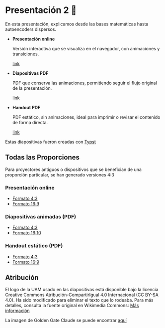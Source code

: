 # Presentación 2 🔭

En esta presentación, explicamos desde las bases matemáticas hasta autoencoders
dispersos.

- **Presentación online**

  Versión interactiva que se visualiza en el navegador, con animaciones y
  transiciones.

  [link](https://mech-interp-uam.github.io/presentacion2/)

- **Diapositivas PDF**  

  PDF que conserva las animaciones, permitiendo seguir el flujo original de la
  presentación.

  [link](https://mech-interp-uam.github.io/presentacion2/diapositivas.pdf)

- **Handout PDF**  

  PDF estático, sin animaciones, ideal para imprimir o revisar el contenido
  de forma directa.

  [link](https://mech-interp-uam.github.io/presentacion2/handout.pdf)  

Estas diapositivas fueron creadas con [Typst](https://typst.app/)


## Todas las Proporciones

Para proyectores antiguos o dispositivos que se benefician de una proporción particular, se han generado versiones 4:3

### Presentación online
- [Formato 4:3](https://mech-interp-uam.github.io/presentacion2/4-3.html)
- [Formato 16:9](https://mech-interp-uam.github.io/presentacion2/)

### Diapositivas animadas (PDF)
- [Formato 4:3](https://mech-interp-uam.github.io/presentacion2/diapositivas-4-3.pdf)
- [Formato 16:10](https://mech-interp-uam.github.io/presentacion2/diapositivas.pdf)

### Handout estático (PDF)
- [Formato 4:3](https://mech-interp-uam.github.io/presentacion2/handout-4-3.pdf)
- [Formato 16:9](https://mech-interp-uam.github.io/presentacion2/handout.pdf)



## Atribución

El logo de la UAM usado en las diapositivas está disponible bajo la licencia
Creative Commons Atribución-CompartirIgual 4.0 Internacional (CC BY-SA 4.0). Ha
sido modificado para eliminar el texto que lo rodeaba. Para más detalles,
consulta la fuente original en Wikimedia Commons:
[Más información](https://commons.wikimedia.org/wiki/File:Logo_de_la_UAM.svg)

La imagen de Golden Gate Claude se puede encontrar
[aquí](https://transformer-circuits.pub/2024/scaling-monosemanticity/)

